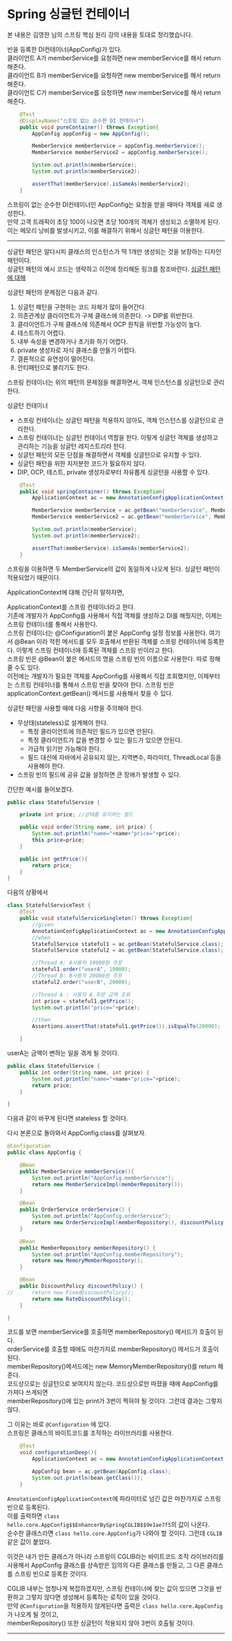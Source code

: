 # Spring 싱글턴 컨테이너
본 내용은 김영한 님의 스프링 핵심 원리 강의 내용을 토대로 정리했습니다.  

빈을 등록한 DI컨테이너(AppConfig)가 있다.  
클라이언트 A가 memberService를 요청하면 new memberService를 해서 return 해준다.  
클라이언트 B가 memberService를 요청하면 new memberService를 해서 return 해준다.  
클라이언트 C가 memberService를 요청하면 new memberService를 해서 return 해준다.  

```java
    @Test
    @DisplayName("스프링 없는 순수한 DI 컨테이너")
    public void pureContainer() throws Exception{
        AppConfig appConfig = new AppConfig();

        MemberService memberService = appConfig.memberService();
        MemberService memberService2 = appConfig.memberService();

        System.out.println(memberService);
        System.out.println(memberService2);

        assertThat(memberService).isSameAs(memberService2);
    }
```

스프링이 없는 순수한 DI컨테이너인 AppConfig는 요청을 받을 때마다 객체를 새로 생성한다.  
만약 고객 트래픽이 초당 100이 나오면 초당 100개의 객체가 생성되고 소멸하게 된다.  
이는 메모리 낭비를 발생시키고, 이를 해결하기 위해서 싱글턴 패턴을 이용한다.  

***
싱글턴 패턴은 알다시피 클래스의 인스턴스가 딱 1개만 생성되는 것을 보장하는 디자인 패턴이다.  
싱글턴 패턴의 예시 코드는 생략하고 이전에 정리해둔 링크를 참조바란다. [싱글턴 패턴에 대해](https://github.com/Be-poz/Books/tree/master/Head%20First%20Design%20Patterns/Singleton%20Pattern)  

싱글턴 패턴의 문제점은 다음과 같다.  
1. 싱글턴 패턴을 구현하는 코드 자체가 많이 들어간다.
2. 의존관계상 클라이언트가 구체 클래스에 의존한다. -> DIP를 위반한다.
3. 클라이언트가 구체 클래스에 의존해서 OCP 원칙을 위반할 가능성이 높다.
4. 테스트하기 어렵다.
5. 내부 속성을 변경하거나 초기화 하기 어렵다.
6. private 생성자로 자식 클래스를 만들기 어렵다.
7. 결론적으로 유연성이 떨어진다.
8. 안티패턴으로 불리기도 한다.

스프링 컨테이너는 위의 패턴의 문제점을 해결하면서, 객체 인스턴스를 싱글턴으로 관리한다.  

싱글턴 컨테이너
* 스프링 컨테이너는 싱글턴 패턴을 적용하지 않아도, 객체 인스턴스를 싱글턴으로 관리한다.
* 스프링 컨테이너는 싱글턴 컨테이너 역할을 한다. 이렇게 싱글턴 객체를 생성하고 관리하는 기능을 싱글턴 레지스트리라 한다.
* 싱글턴 패턴의 모든 단점을 해결하면서 객체를 싱글턴으로 유지할 수 있다.
* 싱글턴 패턴을 위한 지저분한 코드가 필요하지 않다.
* DIP, OCP, 테스트, private 생성자로부터 자유롭게 싱글턴을 사용할 수 있다. 

```java
    @Test
    public void springContainer() throws Exception{
        ApplicationContext ac = new AnnotationConfigApplicationContext(AppConfig.class);

        MemberService memberService = ac.getBean("memberService", MemberService.class);
        MemberService memberService2 = ac.getBean("memberService", MemberService.class);

        System.out.println(memberService);
        System.out.println(memberService2);

        assertThat(memberService).isSameAs(memberService2);
    }
```
스프링을 이용하면 두 MemberService의 값이 동일하게 나오게 된다. 싱글턴 패턴이 적용되었기 때문이다.  

ApplicationContext에 대해 간단히 말하자면,  

ApplicationContext를 스프링 컨테이너라고 한다.  
기존에 개발자가 AppConfig를 사용해서 직접 객체를 생성하고 DI를 해줬지만, 이제는 스프링 컨테이너를 통해서 사용한다.  
스프링 컨테이너는 @Configuration이 붙은 AppConfig 설정 정보를 사용한다. 여기서 @Bean 이라 적힌 메서드를 모두 호출해서 반환된 객체를 스프링 컨테이너에 등록한다. 이렇게 스프링 컨테이너에 등록된 객체를 스프링 빈이라고 한다.  
스프링 빈은 @Bean이 붙은 메서드의 명을 스프링 빈의 이름으로 사용한다. 따로 정해줄 수도 있다.  
이전에는 개발자가 필요한 객체를 AppConfig를 사용해서 직접 조회했지만, 이제부터는 스프링 컨테이너를 통해서 스프링 빈을 찾아야 한다. 스프링 빈은 applicationContext.getBean() 메서드를 사용해서 찾을 수 있다.  

싱글턴 패턴을 사용할 때에 다음 사항을 주의해야 한다.  
* 무상태(stateless)로 설계해야 한다.  
  * 특정 클라이언트에 의존적인 필드가 있으면 안된다.
  * 특정 클라이언트가 값을 변경할 수 있는 필드가 있으면 안된다.
  * 가급적 읽기만 가능해야 한다.
  * 필드 대신에 자바에서 공유되지 않는, 지역변수, 파라미터, ThreadLocal 등을 사용해야 한다.
* 스프링 빈의 필드에 공유 값을 설정하면 큰 장애가 발생할 수 있다.  

간단한 예시를 들어보겠다.  
```java
public class StatefulService {

    private int price; //상태를 유지하는 필드

    public void order(String name, int price) {
        System.out.println("name="+name+"price="+price);
        this.price=price;
    }

    public int getPrice(){
        return price;
    }
}
```
다음의 상황에서  
```java
class StatefulServiceTest {
    @Test
    public void statefulServiceSingleton() throws Exception{
        //given
        AnnotationConfigApplicationContext ac = new AnnotationConfigApplicationContext(TestConfig.class);
        //when
        StatefulService stateful1 = ac.getBean(StatefulService.class);
        StatefulService stateful2 = ac.getBean(StatefulService.class);

        //Thread A: A사용자 10000원 주문
        stateful1.order("userA", 10000);
        //Thread B: B사용자 20000원 주문
        stateful2.order("userB", 20000);

        //Thread A : 사용자 A 주문 금액 조회
        int price = stateful1.getPrice();
        System.out.println("price="+price);

        //then
        Assertions.assertThat(stateful1.getPrice()).isEqualTo(20000);

    }
```
userA는 금액이 변하는 일을 겪게 될 것이다.  
```java
public class StatefulService {
    public int order(String name, int price) {
        System.out.println("name="+name+"price="+price);
        return price;
    }

}
```
다음과 같이 바꾸게 된다면 stateless 할 것이다.  

다시 본론으로 돌아와서 AppConfig.class를 살펴보자.  
```java
@Configuration
public class AppConfig {

    @Bean
    public MemberService memberService(){
        System.out.println("AppConfig.memberService");
        return new MemberServiceImpl(memberRepository());
    }

    @Bean
    public OrderService orderService() {
        System.out.println("AppConfig.orderService");
        return new OrderServiceImpl(memberRepository(), discountPolicy());
    }

    @Bean
    public MemberRepository memberRepository() {
        System.out.println("AppConfig.memberRepository");
        return new MemoryMemberRepository();
    }

    @Bean
    public DiscountPolicy discountPolicy() {
//      return new FixedDiscountPolicy();
        return new RateDiscountPolicy();
    }

}
```
코드를 보면 memberService를 호출하면 memberRepository() 메서드가 호출이 된다.  
orderService를 호출할 때에도 마찬가지로 memberRepository() 메서드가 호출이 된다.  
memberRepository()메서드에는 new MemoryMemberRepository()를 return 해준다.  
코드상으로는 싱글턴으로 보여지지 않는다. 코드상으로만 따졌을 때에 AppConfig를 가져다 쓰게되면  
memberRepository()에 있는 print가 3번이 찍혀야 될 것이다. 그런데 결과는 그렇지 않다.  

그 이유는 바로 ``@Configuration`` 에 있다.  
스프링은 클래스의 바이트코드를 조작하는 라이브러리를 사용한다.  

```java
    @Test
    void configurationDeep(){
        ApplicationContext ac = new AnnotationConfigApplicationContext(AppConfig.class);

        AppConfig bean = ac.getBean(AppConfig.class);
        System.out.println(bean.getClass());
    }
```
``AnnotationConfigApplicationContext``에 파라미터로 넘긴 값은 마찬가지로 스프링 빈으로 등록된다.  
이를 출력하면 ``class hello.core.AppConfig$$EnhancerBySpringCGLIB$$9e1ae7f5``의 값이 나온다.  
순수한 클래스라면 ``class hello.core.AppConfig``가 나와야 할 것이다. 그런데 ``CGLIB``같은 값이 붙었다.  

이것은 내가 만든 클래스가 아니라 스프링이 CGLIB라는 바이트코드 조작 라이브러리를 사용해서 AppConfig 클래스를 상속받은 임의의 다른 클래스를 만들고,
그 다른 클래스를 스프링 빈으로 등록한 것이다.  

CGLIB 내부는 엄청나게 복잡하겠지만, 스프링 컨테이너에 찾는 값이 있으면 그것을 반환하고 그렇지 않다면 생성해서 등록하는 로직이 있을 것이다.   
만약 ``@Configuration``을 적용하지 않게된다면 출력은 ``class hello.core.AppConfig``가 나오게 될 것이고,  
memberRepository() 또한 싱글턴이 적용되지 않아 3번이 호출될 것이다.  

***
